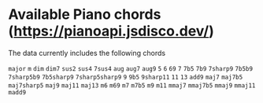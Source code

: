# Available Piano chords (https://pianoapi.jsdisco.dev/)

The data currently includes the following chords

<div class="table-3">
   <code>major</code>
   <code>m</code>
   <code>dim</code>
   <code>dim7</code>
   <code>sus2</code>
   <code>sus4</code>
   <code>7sus4</code>
   <code>aug</code>
   <code>aug7</code>
   <code>aug9</code>
   <code>5</code>
   <code>6</code>
   <code>69</code>
   <code>7</code>
   <code>7b5</code>
   <code>7b9</code>
   <code>7sharp9</code>
   <code>7b5b9</code>
   <code>7sharp5b9</code>
   <code>7b5sharp9</code>
   <code>7sharp5sharp9</code>
   <code>9</code>
   <code>9b5</code>
   <code>9sharp11</code>
   <code>11</code>
   <code>13</code>
   <code>add9</code>
   <code>maj7</code>
   <code>maj7b5</code>
   <code>maj7sharp5</code>
   <code>maj9</code>
   <code>maj11</code>
   <code>maj13</code>
   <code>m6</code>
   <code>m69</code>
   <code>m7</code>
   <code>m7b5</code>
   <code>m9</code>
   <code>m11</code>
   <code>mmaj7</code>
   <code>mmaj7b5</code>
   <code>mmaj9</code>
   <code>mmaj11</code>
   <code>madd9</code>
</div>